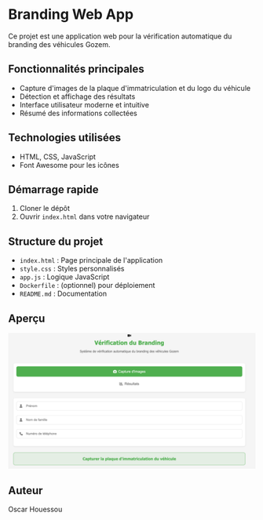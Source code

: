 
# Branding Web App

Ce projet est une application web pour la vérification automatique du branding des véhicules Gozem.

## Fonctionnalités principales
- Capture d'images de la plaque d'immatriculation et du logo du véhicule
- Détection et affichage des résultats
- Interface utilisateur moderne et intuitive
- Résumé des informations collectées

## Technologies utilisées
- HTML, CSS, JavaScript
- Font Awesome pour les icônes

## Démarrage rapide
1. Cloner le dépôt
2. Ouvrir `index.html` dans votre navigateur

## Structure du projet
- `index.html` : Page principale de l'application
- `style.css` : Styles personnalisés
- `app.js` : Logique JavaScript
- `Dockerfile` : (optionnel) pour déploiement
- `README.md` : Documentation

## Aperçu
![Aperçu de l'application](home.png)

## Auteur
Oscar Houessou
